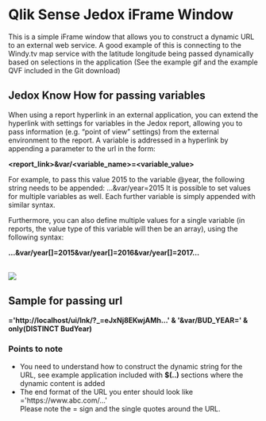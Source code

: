 # Qlik Sense Jedox iFrame Window

This is a simple iFrame window that allows you to construct a dynamic URL to an external web service. A good example of this is connecting to the Windy.tv map service with the latitude longitude being passed dynamically based on selections in the application (See the example gif and the example QVF included in the Git download)

## Jedox Know How for passing variables

When using a report hyperlink in an external application, you can extend the hyperlink with settings for variables in the Jedox report, allowing you to pass information (e.g. “point of view” settings) from the external environment to the report.
A variable is addressed in a hyperlink by appending a parameter to the url in the form: 


**<report_link>&var/<variable_name>=<variable_value>**


For example, to pass this value 2015 to the variable @year, the following string needs to be appended: …&var/year=2015
It is possible to set values for multiple variables as well. Each further variable is simply appended with similar syntax.

Furthermore, you can also define multiple values for a single variable (in reports, the value type of this variable will then be an array), using the following syntax:

**…&var/year[]=2015&var/year[]=2016&var/year[]=2017…**


<br>
<img src="https://github.com/informatec/qsJedox/blob/master/img/1.gif">
<br>

## Sample for passing url

**='http://localhost/ui/lnk/?_=eJxNj8EKwjAMh...' & '&var/BUD_YEAR=' & only(DISTINCT BudYear)**

<h3>Points to note</h3>
<ul><li>You need to understand how to construct the dynamic string for the URL, see example application included with <b> $(..) </b>  sections where the dynamic content is added </li>
<li>The end format of the URL you enter should look like ='https://www.abc.com/...'<br>
Please note the = sign and the single quotes around the URL.</li>
</ul>
